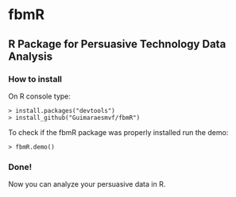 # fbmR
## R Package for Persuasive Technology Data Analysis


### How to install
On R console type:
```
> install.packages("devtools")
> install_github("Guimaraesmvf/fbmR")
```

To check if the fbmR package was properly installed run the demo:

```
> fbmR.demo()
```

### Done!
Now you can analyze your persuasive data in R.
